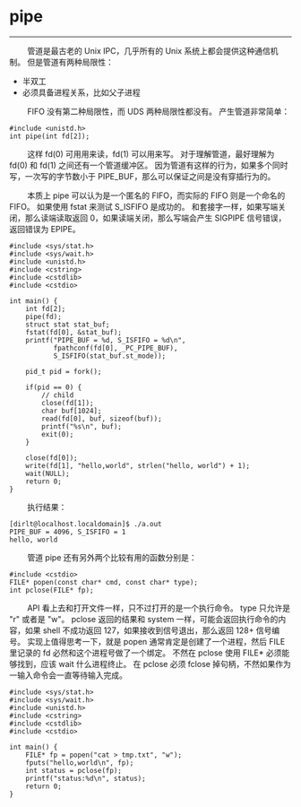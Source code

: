 # pipe
***

&emsp;&emsp;
管道是最古老的 Unix IPC，几乎所有的 Unix 系统上都会提供这种通信机制。
但是管道有两种局限性：

+ 半双工
+ 必须具备进程关系，比如父子进程

&emsp;&emsp;
FIFO 没有第二种局限性，而 UDS 两种局限性都没有。
产生管道非常简单：

    #include <unistd.h>
    int pipe(int fd[2]);

&emsp;&emsp;
这样 fd(0) 可用用来读，fd(1) 可以用来写。
对于理解管道，最好理解为 fd(0) 和 fd(1) 之间还有一个管道缓冲区。
因为管道有这样的行为，如果多个同时写，一次写的字节数小于 PIPE_BUF，那么可以保证之间是没有穿插行为的。

&emsp;&emsp;
本质上 pipe 可以认为是一个匿名的 FIFO，而实际的 FIFO 则是一个命名的 FIFO。
如果使用 fstat 来测试 S\_ISFIFO 是成功的。
和套接字一样，如果写端关闭，那么读端读取返回 0，如果读端关闭，那么写端会产生 SIGPIPE 信号错误，返回错误为 EPIPE。

    #include <sys/stat.h>
    #include <sys/wait.h>
    #include <unistd.h>
    #include <cstring>
    #include <cstdlib>
    #include <cstdio>
    
    int main() {
        int fd[2];
        pipe(fd);
        struct stat stat_buf;
        fstat(fd[0], &stat_buf);
        printf("PIPE_BUF = %d, S_ISFIFO = %d\n",
               fpathconf(fd[0], _PC_PIPE_BUF),
               S_ISFIFO(stat_buf.st_mode));
               
        pid_t pid = fork();
        
        if(pid == 0) {
            // child
            close(fd[1]);
            char buf[1024];
            read(fd[0], buf, sizeof(buf));
            printf("%s\n", buf);
            exit(0);
        }
        
        close(fd[0]);
        write(fd[1], "hello,world", strlen("hello, world") + 1);
        wait(NULL);
        return 0;
    }

&emsp;&emsp;
执行结果：

    [dirlt@localhost.localdomain]$ ./a.out
    PIPE_BUF = 4096, S_ISFIFO = 1
    hello, world

&emsp;&emsp;
管道 pipe 还有另外两个比较有用的函数分别是：

    #include <cstdio>
    FILE* popen(const char* cmd, const char* type);
    int pclose(FILE* fp);

&emsp;&emsp;
API 看上去和打开文件一样，只不过打开的是一个执行命令。
type 只允许是 "r" 或者是 "w"。
pclose 返回的结果和 system 一样，可能会返回执行命令的内容，如果 shell 不成功返回 127，如果接收到信号退出，那么返回 128+ 信号编号。
实现上值得思考一下，就是 popen 通常肯定是创建了一个进程，然后 FILE 里记录的 fd 必然和这个进程号做了一个绑定。
不然在 pclose 使用 FILE* 必须能够找到，应该 wait 什么进程终止。
在 pclose 必须 fclose 掉句柄，不然如果作为一输入命令会一直等待输入完成。

    #include <sys/stat.h>
    #include <sys/wait.h>
    #include <unistd.h>
    #include <cstring>
    #include <cstdlib>
    #include <cstdio>
    
    int main() {
        FILE* fp = popen("cat > tmp.txt", "w");
        fputs("hello,world\n", fp);
        int status = pclose(fp);
        printf("status:%d\n", status);
        return 0;
    }